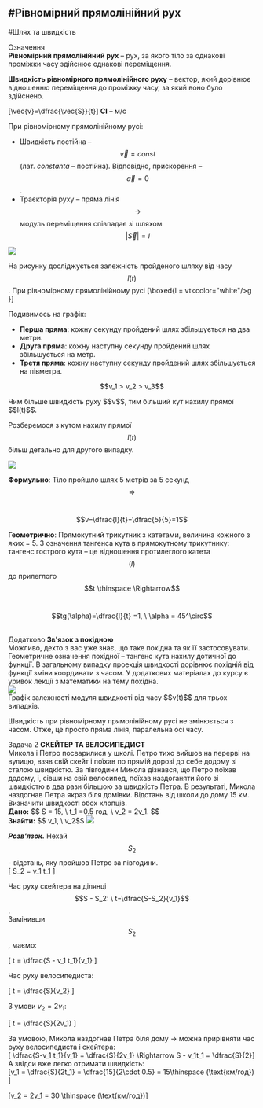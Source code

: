 #<p1>Рівномірний прямолінійний рух</p1>
---------
#Шлях та швидкість


<div class="eoz-wrap">
<span class="eoz">Означення</span>
<div class="eoz-text">
<b>Рiвномiрний прямолiнiйний рух</b> – рух, за якого тiло за однаковi промiжки часу здiйснює однаковi перемiщення.<br>
<p></p>

<b>Швидкiсть рiвномiрного прямолiнiйного руху</b> – вектор, який дорiвнює вiдношенню перемiщення до промiжку часу, за який воно було здiйснено.</br>

\[\vec{v}=\dfrac{\vec{S}}{t}\] 
<b>СI</b> – м/с
</div>
</div>

При рiвномiрному прямолiнiйному русi:

* Швидкість постійна – $$\vec{v} = const$$ (лат. <i>constanta</i> – постійна). Відповідно, прискорення – $$\vec{a} = 0$$.
* Траєкторiя руху – пряма лiнiя $$\rightarrow$$ модуль перемiщення спiвпадає зi шляхом $$|\vec{S}| = l$$

<img src="https://rawgit.com/chudaol/ed-era-book-physics/master/images/chapter_1/5.svg" class="image"/>

На рисунку дослiджується залежнiсть пройденого шляху вiд часу $$l(t)$$. При рiвномiрному прямолiнiйному русi
<p1>\[\boxed{l = vt<color="white"/>g<br>}\]</p1>

Подивимось на графік:
* <b>Перша пряма</b>: кожну секунду пройдений шлях збiльшується на два метри.
* <b>Друга пряма</b>: кожну наступну секунду пройдений шлях збiльшується на метр.
* <b>Третя пряма</b>: кожну наступну секунду пройдений шлях збiльшується на пiвметра.

<center>$$v_1 > v_2 > v_3$$</center>

<p> </p>
<p1>Чим бiльше швидкiсть руху $$v$$, тим бiльший кут нахилу прямої $$l(t)$$.</p1></br>

Розберемося з кутом нахилу прямої $$l(t)$$ бiльш детально для другого випадку.

<img src="https://rawgit.com/chudaol/ed-era-book-physics/master/images/chapter_1/6.svg" class="image"/>

<b>Формульно</b>: Тiло пройшло шлях 5 метрiв за 5 секунд $$\Rightarrow$$ </br>

<center> $$v=\dfrac{l}{t}=\dfrac{5}{5}=1$$</center>

<b>Геометрично</b>: Прямокутний трикутник з катетами, величина кожного з яких = 5. З означення тангенса кута в прямокутному трикутнику: тангенс гострого кута – це вiдношення протилеглого катета $$(l)$$ до прилеглого $$t \thinspace \Rightarrow$$ </br> 

<p> </p>
<center>$$tg(\alpha)=\dfrac{l}{t} =1, \ \alpha = 45^\circ$$</center> </br>
<p> </p>

<div class="add-wrap">
<span class="add">Додатково</span> <b>Зв'язок з похідною</b>
<div class="add-text">
Можливо, дехто з вас уже знає, що таке похiдна та як її застосовувати. Геометричне означення похiдної – тангенс кута нахилу дотичної до функцiї. В загальному випадку проекцiя швидкостi дорiвнює похiднiй вiд функцiї змiни координати з часом. У додаткових матерiалах до курсу є уривок лекцiї з математики на тему похiдна.
</div>
</div>

<img src="https://rawgit.com/chudaol/ed-era-book-physics/master/images/chapter_1/7.svg" class="image"/>
<div class="caption">
    Графiк залежностi модуля швидкостi вiд часу $$v(t)$$ для трьох випадкiв.
</div>

Швидкiсть при рiвномiрному прямолiнiйному русi не змiнюється з часом. Отже, це просто пряма лiнiя, паралельна осi часу.

<div class="task-wrap">
<span class="task">Задача 2</span> <b>СКЕЙТЕР ТА ВЕЛОСИПЕДИСТ</b>
<div class="task-text">
Микола i Петро посварилися у школi. Петро тихо вийшов на перервi на вулицю, взяв свiй скейт i поїхав по прямiй дорозi до себе додому зi сталою швидкiстю. За пiвгодини Микола дiзнався, що Петро поїхав додому, i, сiвши на свiй велосипед, поїхав наздоганяти його зi швидкiстю в два рази бiльшою за швидкiсть Петра. В результатi, Микола наздогнав Петра якраз бiля домiвки. Вiдстань вiд школи до дому 15 км. Визначити швидкостi обох хлопцiв.</br>
<b>Дано:</b> $$ S = 15, \ t_1 =0.5 год, \ v_2 = 2v_1. $$ </br>
<b>Знайти:</b> $$ v_1, \ v_2$$

<img src="https://rawgit.com/chudaol/ed-era-book-physics/master/images/chapter_1/8.svg" class="image"/>

<b><i>Розв'язок.</b></i> Нехай $$S_2$$ - вiдстань, яку пройшов Петро за пiвгодини. </br>
\[	S_2 = v_1 t_1
\]

Час руху скейтера на дiлянцi $$S - S_2: \ t=\dfrac{S-S_2}{v_1}$$.</br> 
Замінивши $$S_2$$, маємо:

\[
t = \dfrac{S - v_1 t_1}{v_1}
\]

Час руху велосипедиста:

\[
	t = \dfrac{S}{v_2}
\]

З умови $v_2 = 2v_1$:

\[
	t = \dfrac{S}{2v_1}
\]

За умовою, Микола наздогнав Петра бiля дому $\rightarrow$ можна прирiвняти час руху велосипедиста і скейтера:</br>
\[ \dfrac{S-v_1 t_1}{v_1} = \dfrac{S}{2v_1} \Rightarrow S - v_1t_1 = \dfrac{S}{2}\]
А звiдси вже легко отримати швидкiсть:</br>
\[v_1 = \dfrac{S}{2t_1} = \dfrac{15}{2\cdot 0.5} = 15\thinspace (\text{км/год}) \]

\[v_2 = 2v_1 = 30 \thinspace (\text{км/год})\]
</div>
</div>